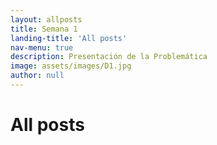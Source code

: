 ```yaml
---
layout: allposts
title: Semana 1
landing-title: 'All posts'
nav-menu: true
description: Presentación de la Problemática
image: assets/images/D1.jpg
author: null
---
```


<h1>All posts</h1>

